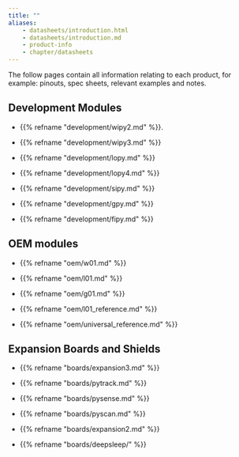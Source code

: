 ```yaml
---
title: ""
aliases:
    - datasheets/introduction.html
    - datasheets/introduction.md
    - product-info
    - chapter/datasheets
---
```


The follow pages contain all information relating to each product, for example: pinouts, spec sheets, relevant examples and notes.

## Development Modules

- {{% refname "development/wipy2.md" %}}.

- {{% refname "development/wipy3.md" %}}

- {{% refname "development/lopy.md" %}}

- {{% refname "development/lopy4.md" %}}

- {{% refname "development/sipy.md" %}}

- {{% refname "development/gpy.md" %}}

- {{% refname "development/fipy.md" %}}

## OEM modules

- {{% refname "oem/w01.md" %}}

- {{% refname "oem/l01.md" %}}

- {{% refname "oem/g01.md" %}}

- {{% refname "oem/l01_reference.md" %}}

- {{% refname "oem/universal_reference.md" %}}

## Expansion Boards and Shields

- {{% refname "boards/expansion3.md" %}}

- {{% refname "boards/pytrack.md" %}}

- {{% refname "boards/pysense.md" %}}

- {{% refname "boards/pyscan.md" %}}

- {{% refname "boards/expansion2.md" %}}

- {{% refname "boards/deepsleep/" %}}
